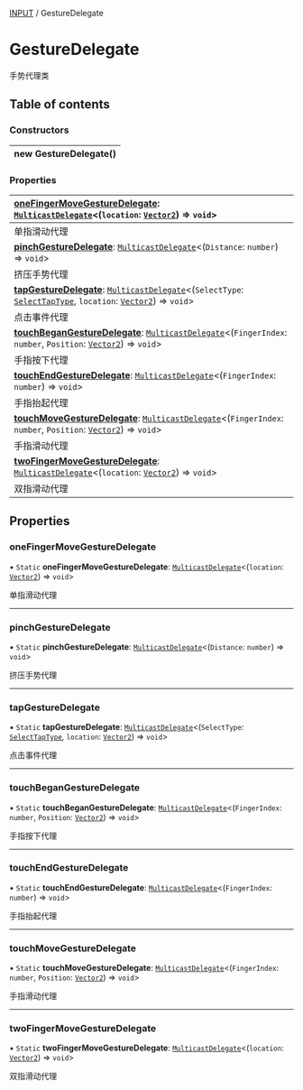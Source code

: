 [INPUT](../groups/Core.INPUT.md) / GestureDelegate

# GestureDelegate <Badge type="tip" text="Class" /> <Score text="GestureDelegate" />

<span class="content-big">

手势代理类

</span>

## Table of contents

### Constructors <Score text="Constructors" /> 
| **new GestureDelegate**()  |
| :----- |

### Properties <Score text="Properties" /> 
| **[oneFingerMoveGestureDelegate](mw.GestureDelegate.md#onefingermovegesturedelegate)**: [`MulticastDelegate`](mw.MulticastDelegate.md)<(`location`: [`Vector2`](mw.Vector2.md)) => `void`\>  |
| :-----|
| 单指滑动代理|
| **[pinchGestureDelegate](mw.GestureDelegate.md#pinchgesturedelegate)**: [`MulticastDelegate`](mw.MulticastDelegate.md)<(`Distance`: `number`) => `void`\>  |
| 挤压手势代理|
| **[tapGestureDelegate](mw.GestureDelegate.md#tapgesturedelegate)**: [`MulticastDelegate`](mw.MulticastDelegate.md)<(`SelectType`: [`SelectTapType`](../enums/mw.SelectTapType.md), `location`: [`Vector2`](mw.Vector2.md)) => `void`\>  |
| 点击事件代理|
| **[touchBeganGestureDelegate](mw.GestureDelegate.md#touchbegangesturedelegate)**: [`MulticastDelegate`](mw.MulticastDelegate.md)<(`FingerIndex`: `number`, `Position`: [`Vector2`](mw.Vector2.md)) => `void`\>  |
| 手指按下代理|
| **[touchEndGestureDelegate](mw.GestureDelegate.md#touchendgesturedelegate)**: [`MulticastDelegate`](mw.MulticastDelegate.md)<(`FingerIndex`: `number`) => `void`\>  |
| 手指抬起代理|
| **[touchMoveGestureDelegate](mw.GestureDelegate.md#touchmovegesturedelegate)**: [`MulticastDelegate`](mw.MulticastDelegate.md)<(`FingerIndex`: `number`, `Position`: [`Vector2`](mw.Vector2.md)) => `void`\>  |
| 手指滑动代理|
| **[twoFingerMoveGestureDelegate](mw.GestureDelegate.md#twofingermovegesturedelegate)**: [`MulticastDelegate`](mw.MulticastDelegate.md)<(`location`: [`Vector2`](mw.Vector2.md)) => `void`\>  |
| 双指滑动代理|

## Properties

### oneFingerMoveGestureDelegate <Score text="oneFingerMoveGestureDelegate" /> 

▪ `Static` **oneFingerMoveGestureDelegate**: [`MulticastDelegate`](mw.MulticastDelegate.md)<(`location`: [`Vector2`](mw.Vector2.md)) => `void`\>

单指滑动代理

___

### pinchGestureDelegate <Score text="pinchGestureDelegate" /> 

▪ `Static` **pinchGestureDelegate**: [`MulticastDelegate`](mw.MulticastDelegate.md)<(`Distance`: `number`) => `void`\>

挤压手势代理

___

### tapGestureDelegate <Score text="tapGestureDelegate" /> 

▪ `Static` **tapGestureDelegate**: [`MulticastDelegate`](mw.MulticastDelegate.md)<(`SelectType`: [`SelectTapType`](../enums/mw.SelectTapType.md), `location`: [`Vector2`](mw.Vector2.md)) => `void`\>

点击事件代理

___

### touchBeganGestureDelegate <Score text="touchBeganGestureDelegate" /> 

▪ `Static` **touchBeganGestureDelegate**: [`MulticastDelegate`](mw.MulticastDelegate.md)<(`FingerIndex`: `number`, `Position`: [`Vector2`](mw.Vector2.md)) => `void`\>

手指按下代理

___

### touchEndGestureDelegate <Score text="touchEndGestureDelegate" /> 

▪ `Static` **touchEndGestureDelegate**: [`MulticastDelegate`](mw.MulticastDelegate.md)<(`FingerIndex`: `number`) => `void`\>

手指抬起代理

___

### touchMoveGestureDelegate <Score text="touchMoveGestureDelegate" /> 

▪ `Static` **touchMoveGestureDelegate**: [`MulticastDelegate`](mw.MulticastDelegate.md)<(`FingerIndex`: `number`, `Position`: [`Vector2`](mw.Vector2.md)) => `void`\>

手指滑动代理

___

### twoFingerMoveGestureDelegate <Score text="twoFingerMoveGestureDelegate" /> 

▪ `Static` **twoFingerMoveGestureDelegate**: [`MulticastDelegate`](mw.MulticastDelegate.md)<(`location`: [`Vector2`](mw.Vector2.md)) => `void`\>

双指滑动代理
